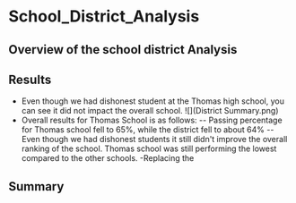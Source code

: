 # School_District_Analysis
## Overview of the school district Analysis
## Results 
- Even though we had dishonest student at the Thomas high school, you can see it did not impact the overall school. 
![](District Summary.png)
- Overall results for Thomas School is as follows:
--  Passing percentage for Thomas school fell to 65%, while the district fell to about 64%
-- Even though we had dishonest students it still didn't improve the overall ranking of the school.  Thomas school was still performing the lowest compared to the other schools. 
-Replacing the 


## Summary
